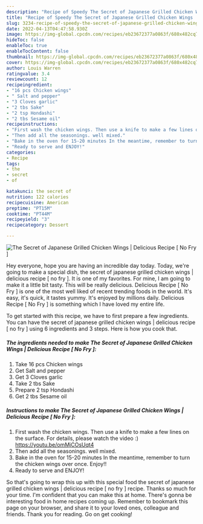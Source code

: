 ```yaml
---
description: "Recipe of Speedy The Secret of Japanese Grilled Chicken Wings | Delicious Recipe [ No Fry ]"
title: "Recipe of Speedy The Secret of Japanese Grilled Chicken Wings | Delicious Recipe [ No Fry ]"
slug: 3234-recipe-of-speedy-the-secret-of-japanese-grilled-chicken-wings-delicious-recipe-no-fry
date: 2022-04-13T04:47:58.930Z
image: https://img-global.cpcdn.com/recipes/eb23672377a0863f/680x482cq70/the-secret-of-japanese-grilled-chicken-wings-delicious-recipe-no-fry-recipe-main-photo.jpg
hideToc: false
enableToc: true
enableTocContent: false
thumbnail: https://img-global.cpcdn.com/recipes/eb23672377a0863f/680x482cq70/the-secret-of-japanese-grilled-chicken-wings-delicious-recipe-no-fry-recipe-main-photo.jpg
cover: https://img-global.cpcdn.com/recipes/eb23672377a0863f/680x482cq70/the-secret-of-japanese-grilled-chicken-wings-delicious-recipe-no-fry-recipe-main-photo.jpg
author: Louis Warren
ratingvalue: 3.4
reviewcount: 12
recipeingredient:
- "16 pcs Chicken wings"
- " Salt and pepper"
- "3 Cloves garlic"
- "2 tbs Sake"
- "2 tsp Hondashi"
- "2 tbs Sesame oil"
recipeinstructions:
- "First wash the chicken wings. Then use a knife to make a few lines on the surface.  For details, please watch the video :) https://youtu.be/omMjCOsUqt4"
- "Then add all the seasonings. well mixed."
- "Bake in the oven for 15-20 minutes In the meantime, remember to turn the chicken wings over once.   Enjoy!!"
- "Ready to serve and ENJOY!"
categories:
- Recipe
tags:
- the
- secret
- of

katakunci: the secret of 
nutrition: 122 calories
recipecuisine: American
preptime: "PT15M"
cooktime: "PT44M"
recipeyield: "3"
recipecategory: Dessert

---
```



![The Secret of Japanese Grilled Chicken Wings | Delicious Recipe [ No Fry ]](https://img-global.cpcdn.com/recipes/eb23672377a0863f/680x482cq70/the-secret-of-japanese-grilled-chicken-wings-delicious-recipe-no-fry-recipe-main-photo.jpg)

Hey everyone, hope you are having an incredible day today. Today, we're going to make a special dish, the secret of japanese grilled chicken wings | delicious recipe [ no fry ]. It is one of my favorites. For mine, I am going to make it a little bit tasty. This will be really delicious.
 Delicious Recipe [ No Fry ] is one of the most well liked of recent trending foods in the world. It's easy, it's quick, it tastes yummy. It's enjoyed by millions daily.  Delicious Recipe [ No Fry ] is something which I have loved my entire life.


To get started with this recipe, we have to first prepare a few ingredients. You can have the secret of japanese grilled chicken wings | delicious recipe [ no fry ] using 6 ingredients and 3 steps. Here is how you cook that.

<!--inarticleads1-->

##### The ingredients needed to make The Secret of Japanese Grilled Chicken Wings | Delicious Recipe [ No Fry ]:

1. Take 16 pcs Chicken wings
1. Get  Salt and pepper
1. Get 3 Cloves garlic
1. Take 2 tbs Sake
1. Prepare 2 tsp Hondashi
1. Get 2 tbs Sesame oil




<!--inarticleads2-->

##### Instructions to make The Secret of Japanese Grilled Chicken Wings | Delicious Recipe [ No Fry ]:

1. First wash the chicken wings. Then use a knife to make a few lines on the surface.  For details, please watch the video :) https://youtu.be/omMjCOsUqt4
1. Then add all the seasonings. well mixed.
1. Bake in the oven for 15-20 minutes In the meantime, remember to turn the chicken wings over once.   Enjoy!!
1. Ready to serve and ENJOY!



So that's going to wrap this up with this special food the secret of japanese grilled chicken wings | delicious recipe [ no fry ] recipe. Thanks so much for your time. I'm confident that you can make this at home. There's gonna be interesting food in home recipes coming up. Remember to bookmark this page on your browser, and share it to your loved ones, colleague and friends. Thank you for reading. Go on get cooking!
